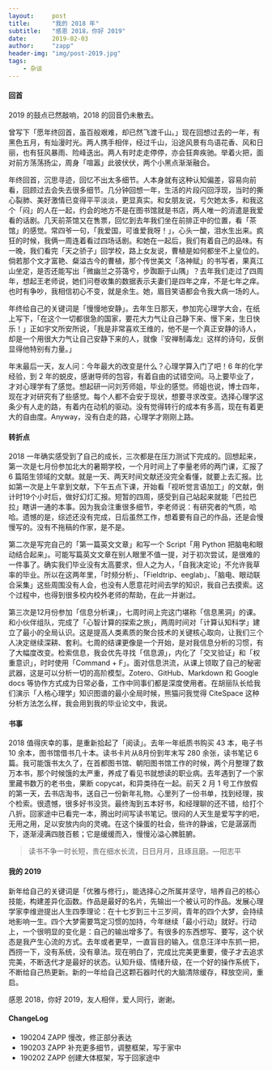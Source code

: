 ```yaml
---
layout:     post
title:      "我的 2018 年"
subtitle:   "感恩 2018，你好 2019"
date:       2019-02-03
author:     "zapp"
header-img: "img/post-2019.jpg"
tags:
    - 杂谈
---
```

 
 
#### 回首

2019 的鼓点已然敲响，2018 的回音仍未散去。

曾写下「愿年终回首，虽百般艰难，却已然飞渡千山。」现在回想过去的一年，有黑色五月，有灿漫时光。两人携手相伴，经过千山，沿途风景有鸟语花香、风和日丽，也有狂风暴雨、险峰迭出。两人有时走走停停，亦会狂奔疾驰。举着火把，面对前方荡荡扬尘，周身「喧嚣」此彼伏伏，两个小黑点渐渐融合。

年终回首，沉思寻迹，回忆不出太多细节。人本身就有这种认知偏差，容易向前看，回顾过去会失去很多细节。几分钟回想一年，生活的片段闪回浮现，当时的撕心裂肺、美好激情已变得平平淡淡，更显真实。和女朋友说，亏欠她太多，和我这个「闷」的人在一起，约会的地方不是在图书馆就是书店，两人唯一的消遣是我爱看的话剧。几天前茶馆又在售票，回忆到去年我们坐在前排正中的位置，看「茶馆」的感觉。常四爷一句，「我爱国，可谁爱我呀！」，心头一酸，泪水生出来。疯狂的时候，我俩一周连着看过四场话剧。和她在一起后，我们有着自己的品味。有一晚，我们看完「天之骄子」回学校，路上女友说，曹植是如何都坐不上皇位的。倘若那个文才富艳、粲溢古今的曹植，那个传世美文「洛神赋」的书写者，果真江山坐定，是否还能写出「微幽兰之芬蔼兮，步踟蹰于山隅」？去年我们走过了四周年，想起王老师说，她们问卷收集的数据表示夫妻们是四年之痒，不是七年之痒。也时有争吵，我相信初心不变，就是余生。她，眉目笑语都会令我大病一场的人。

年终给自己的关键词是「慢慢地安静」。去年生日那天，参加完心理学大会，在纸上写下，「在这个一切都很急的国家，要花大力气让自己静下来、慢下来，生日快乐！」正如宇文所安所说，「我是非常喜欢王维的，他不是一个真正安静的诗人，却是一个用很大力气让自己安静下来的人，就像『安禅制毒龙』这样的诗句，反倒显得他特别有力量。」

年末最后一天，友人问：今年最大的改变是什么？心理学算入门了吧！6 年的化学经验，到 2 年的蜕皮，感谢导师的包容，有着自由的试错空间。马上要毕业了，才对心理学有了感觉。想起研一问刘芳师姐，毕业的感觉。师姐也说，博士四年，现在才对研究有了些感觉。每个人都不会安于现状，想要寻求改变。选择心理学这条少有人走的路，有着内在动机的驱动。没有觉得转行的成本有多高，现在有着更大的自由度。Anyway，没有白走的路，心理学才刚刚上路。

#### 转折点

2018 一年确实感受到了自己的成长，三次都是在压力测试下完成的。回想起来，第一次是七月份参加北大的暑期学校，一个月时间上了李量老师的两门课，汇报了 6 篇陌生领域的文献。就是一天、两天时间文献还没完全看懂，就要上去汇报。比如第一次是上午拿到文献，下午五点下课，开始看「视听觉言语加工」的文献，倒计时19个小时后，做好幻灯汇报。短暂的四周，感受到自己站起来就能「巴拉巴拉」瞎讲一通的本事。因为我会注重很多细节，李老师说：有研究者的气质，哈哈。遗憾的是，综述还没有完成，日后虽然工作，想着要有自己的作品，还是会慢慢写的。没有不拖稿的作家，是不是。

第二次是写完自己的「第一篇英文文章」和写一个 Script「用 Python 把脑电和眼动结合起来」。可能写篇英文文章在别人眼里不值一提，对于初次尝试，是很难的一件事了。确实我们毕业没有太高要求，但人之为人，「自我决定论」不允许我草率的毕业。所以在这两年里，「时频分析」、「Fieldtrip、eeglab」、「脑电、眼动联合采集」这些周围没有人会，也没有人愿意花时间去学的知识，我自己去摸索。这个过程中，也得到很多校内校外老师的帮助，在此一并谢过。

第三次是12月份参加「信息分析课」，七周时间上完这门堪称「信息黑洞」的课。和小伙伴组队，完成了「心智计算的探索之旅」，两周时间对「计算认知科学」建立了最小的全局认识。这是提高人类素质的聚合技术的关键核心取向，让我们三个人决定继续深耕、套利。七周的结课更像是一个开始，是对我信息分析的习惯，有了大幅度改变。检索信息，我会优先寻找「信息源」，内化了「交叉验证」和「权重意识」，时时使用「Command + F」。面对信息洪流，从课上领取了自己的秘密武器，这是可以分析一切的高阶模型。Zotero、GitHub、Markdown 和 Google docs 等协作方式成为日常必备，工作中同事们都是深度使用者。在胡丽队长给我们演示「人格心理学」知识图谱的最小全局时候，熊猫问我觉得 CiteSpace 这种分析方法怎么样，我会用到我的毕业论文中，我说。

#### 书事

2018 值得庆幸的事，是重新拾起了「阅读」。去年一年纸质书购买 43 本，电子书 10 余本，图书馆借书几十本。读书卡片从8月份到年末写 280 余张，读书笔记 6 篇。我可能饿书太久了，在首都图书馆、朝阳图书馆工作的时候，两个月整理了数万本书，那个时候饿的太严重，养成了看见书就想读的职业病。去年遇到了一个家里藏书数万的老书虫，果断 copycat，和异类待在一起。前天 2 月 1 号工作放假的第一天，去书店淘书，送自己一份新年礼物。心里列了一份书单，找到经理，挨个检索。很遗憾，很多好书没货。最终淘到五本好书，和经理聊的还不错，给打个八折。回家途中已看完一本，腾出时间写读书笔记。很闷的人天生是爱写字的吧，无用之用，足以安放内向的灵魂。在这个操蛋的社会，些许的静谧，它是潺潺而下，逐渐浸满四肢百骸；它是缓缓而入，慢慢沁溢心脾脏腑。

>  读书不争一时长短，贵在细水长流，日日月月，且琢且磨。—阳志平

#### 我的 2019
新年给自己的关键词是「优雅与修行」，能选择心之所属并坚守，培养自己的核心技能，构建差异化函数。作品是最好的名片，先输出一个被认可的作品。发展心理学家李维逊提出人生四季理论：在十七岁到三十三岁间，青年的四个大梦，会持续地影响一生。四个大梦需要笃定习惯的加持，今年继续「最小行动」就好。行动上，一个很明显的变化是：自己的输出增多了。有很多的东西想写、要写，这个状态是我产生心流的方式。去年或者更早，一直盲目的输入。信息汪洋中东抓一把，西捞一下，没有系统，没有章法。现在明白了，完成比完美更重要，傻子才去追求完美，不断迭代才是最好的状态。认知升级、情绪升级，在一个好的操作系统下，不断给自己热更新。新的一年给自己这颗石器时代的大脑清除缓存，释放空间，重启。

感恩 2018，你好 2019，友人相伴，爱人同行，谢谢。

#### ChangeLog
* 190204 ZAPP 慢改，修正部分表达
* 190203 ZAPP 补充更多细节，调整框架，写于家中
* 190202 ZAPP 创建大体框架，写于回家途中



